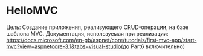 # HelloMVC
Цель: Создание приложения, реализующего CRUD-операции, на базе шаблона MVC.
Документация, используемая при реализации: https://docs.microsoft.com/en-gb/aspnet/core/tutorials/first-mvc-app/start-mvc?view=aspnetcore-3.1&tabs=visual-studio(до Part6 включительно)
